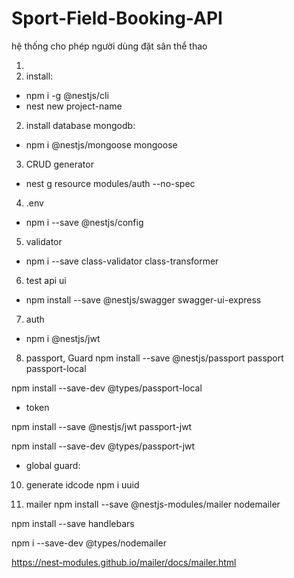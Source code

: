 # Sport-Field-Booking-API
 hệ thống cho phép người dùng đặt sân thể thao

 

1. 
1. install: 
+ npm i -g @nestjs/cli
+ nest new project-name

2. install database mongodb:
+ npm i @nestjs/mongoose mongoose

3. CRUD generator 
+ nest g resource modules/auth --no-spec

4. .env
+ npm i --save @nestjs/config

5. validator
+ npm i --save class-validator class-transformer

6. test api ui
+ npm install --save @nestjs/swagger swagger-ui-express

7. auth
+ npm i @nestjs/jwt

8. passport, Guard
npm install --save @nestjs/passport passport passport-local

npm install --save-dev @types/passport-local

+ token

 npm install --save @nestjs/jwt passport-jwt

 npm install --save-dev @types/passport-jwt

 + global guard:

10. generate idcode
npm i uuid

11. mailer
npm install --save @nestjs-modules/mailer nodemailer

npm install --save handlebars

npm i --save-dev @types/nodemailer
 

 https://nest-modules.github.io/mailer/docs/mailer.html
